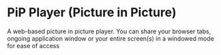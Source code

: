 # PiP Player (Picture in Picture)
 A web-based picture in picture player. You can share your browser tabs, ongoing application window or your entire screen(s) in a windowed mode for ease of access
